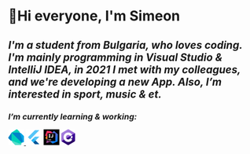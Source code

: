 <!---
- 👋 Hi, I’m @3SGK3
- 👀 I’m interested in ...
- 🌱 I’m currently learning ...
- 💞️ I’m looking to collaborate on ...
- 📫 How to reach me ...


3SGK3/3SGK3 is a ✨ special ✨ repository because its `README.md` (this file) appears on your GitHub profile.
You can click the Preview link to take a look at your changes.
--->
# **👋Hi everyone, I'm Simeon**

## ***I'm a student from Bulgaria, who loves coding. I'm mainly programming in Visual Studio & IntelliJ IDEA, in 2021 I met with my colleagues, and we're developing a new App. Also, I’m interested in sport, music & et.***

### ***I’m currently learning & working:***
<a href="https://dart.dev/" title="Dart"> <img src="icons/Dart.png" /> </a>
<a href="https://flutter.dev/" title="Flutter"> <img src="icons/Flutter.png" /></a>
<a href="https://www.jetbrains.com/idea/" title="IntelliJ IDEA"> <img src="icons/intellij.png" /></a>
<a href="http://csharp.net/" title="C#"> <img src="icons/Csharp.png" /> </a>
